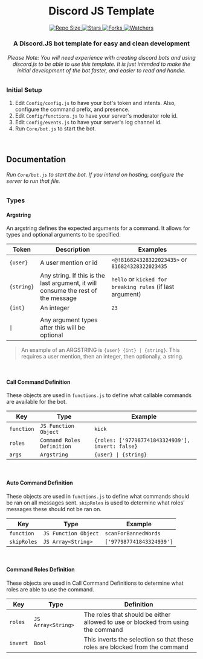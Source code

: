 <h1 align="center"> Discord JS Template </h2>
<p align="center">
    <a href="#">
        <img src="https://img.shields.io/github/repo-size/oxi-dev0/Discord-JS-Template" alt="Repo Size">
    </a>
    <a href="#">
        <img src="https://img.shields.io/github/stars/oxi-dev0/Discord-JS-Template" alt="Stars">
    </a>
    <a href="#">
        <img src="https://img.shields.io/github/forks/oxi-dev0/Discord-JS-Template" alt="Forks">
    </a>
    <a href="#">
        <img src="https://img.shields.io/github/watchers/oxi-dev0/Discord-JS-Template" alt="Watchers">
    </a>
</p>

<h3 align="center"> A Discord.JS bot template for easy and clean development </h3>
<h6 align="center"> Please Note: You will need experience with creating discord bots and using discord.js to be able to use this template. It is just intended to make the initial development of the bot faster, and easier to read and handle. </h1>

<h3> Initial Setup </h3>

1. Edit `Config/config.js` to have your bot's token and intents. Also, configure the command prefix, and presence.
2. Edit `Config/functions.js` to have your server's moderator role id.
3. Edit `Config/events.js` to have your server's log channel id.
4. Run `Core/bot.js` to start the bot.

<br>

<h2> Documentation </h2>
<h6> Run <code>Core/bot.js</code> to start the bot. If you intend on hosting, configure the server to run that file. </h6>

<h3> Types </h3>
<h4> Argstring </h4>
An argstring defines the expected arguments for a command. It allows for types and optional arguments to be specified.
<br>

| Token | Description | Examples |
| --- | --- | --- |
| `{user}` | A user mention or id | `<@!816824328322023435>` or `816824328322023435` |
| `{string}` | Any string. If this is the last argument, it will consume the rest of the message | `hello` or `kicked for breaking rules` (if last argument) |
| `{int}` | An integer | `23` |
|  |  |  |
| `\|` | Any argument types after this will be optional |  |

> An example of an ARGSTRING is `{user} {int} | {string}`. This requires a user mention, then an integer, then optionally, a string.

<br>
<h4> Call Command Definition </h4>
These objects are used in <code>functions.js</code> to define what callable commands are available for the bot.

| Key | Type | Example |
| --- | --- | --- |
| `function` | `JS Function Object` | `kick` |
| `roles` | `Command Roles Definition` | `{roles: ['977987741843324939'], invert: false}` |
| `args` | `Argstring` | `{user} \| {string}` |

<br>
<h4> Auto Command Definition </h4>
These objects are used in <code>functions.js</code> to define what commands should be ran on all messages sent. <code>skipRoles</code> is used to determine what roles' messages these should not be ran on.

| Key | Type | Example |
| --- | --- | --- |
| `function` | `JS Function Object` | `scanForBannedWords` |
| `skipRoles` | `JS Array<String>` | `['977987741843324939']` |

<br>
<h4> Command Roles Definition </h4>
These objects are used in Call Command Definitions to determine what roles are able to use the command. 

| Key | Type | Definition |
| --- | --- | --- |
| `roles` | `JS Array<String>` | The roles that should be either allowed to use or blocked from using the command |
| `invert` | `Bool` | This inverts the selection so that these roles are blocked from the command |

